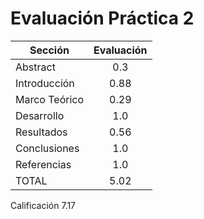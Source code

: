 # Evaluación Práctica 2

| Sección       | Evaluación    | 
| ------------- |:-------------:|
| Abstract 		| 0.3 |
| Introducción 	| 0.88|
| Marco Teórico | 0.29|
| Desarrollo 	| 1.0 |
| Resultados 	| 0.56|
| Conclusiones 	| 1.0 |
| Referencias 	| 1.0 |
| TOTAL 		| 5.02|

Calificación 7.17
